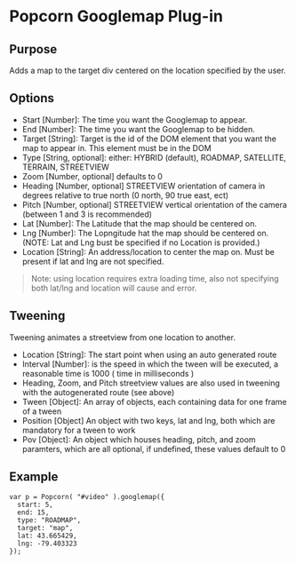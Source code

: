 # Popcorn Googlemap Plug-in #

## Purpose ##

Adds a map to the target div centered on the location specified by the user.

## Options ##

* Start [Number]: The time you want the Googlemap to appear.
* End [Number]: The time you want the Googlemap to be hidden.
* Target [String]: Target is the id of the DOM element that you want the map to appear in. This element must be in the DOM
* Type [String, optional]: either: HYBRID (default), ROADMAP, SATELLITE, TERRAIN, STREETVIEW
* Zoom [Number, optional] defaults to 0
* Heading [Number, optional] STREETVIEW orientation of camera in degrees relative to true north (0 north, 90 true east, ect)
* Pitch [Number, optional] STREETVIEW vertical orientation of the camera (between 1 and 3 is recommended)
* Lat [Number]: The Latitude that the map should be centered on.
* Lng [Number]: The Lopngitude hat the map should be centered on. (NOTE: Lat and Lng bust be specified if no Location is provided.)
* Location [String]: An address/location to center the map on. Must be present if lat and lng are not specified.

> Note: using location requires extra loading time, also not specifying both lat/lng and location will
cause and error.

## Tweening ##

Tweening animates a streetview from one location to another.

* Location [String]: The start point when using an auto generated route
* Interval [Number]: is the speed in which the tween will be executed, a reasonable time is 1000 ( time in milliseconds )
* Heading, Zoom, and Pitch streetview values are also used in tweening with the autogenerated route (see above)
* Tween [Object]: An array of objects, each containing data for one frame of a tween
* Position [Object] An object with two keys, lat and lng, both which are mandatory for a tween to work
* Pov [Object]: An object which houses heading, pitch, and zoom paramters, which are all optional, if undefined, these values default to 0

## Example ##

    var p = Popcorn( "#video" ).googlemap({
      start: 5,
      end: 15,
      type: "ROADMAP",
      target: "map",
      lat: 43.665429,
      lng: -79.403323
    });
